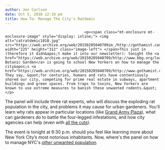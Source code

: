 ```yaml
---
author: Jen Carlson
date: Oct 5, 2010 12:10 pm
title: How To: Manage The City's Ratdemic
---
```


	
										<p><span class="mt-enclosure mt-enclosure-image" style="display: inline;"> <img alt="catratdemic1010.jpg" src="https://web.archive.org/web/20150205040709im_/http://gothamist.com/attachments/arts_jen/catratdemic1010.jpg" width="225" height="312" class="image-left"> </span>This just in (therefore it didn&apos;t make it into our newsletter): tonight the <a href="https://web.archive.org/web/20150205040709/http://www.bbg.org/learn/classes/rats/">Brooklyn Botanic Garden</a> is going to school New Yorkers on how to manage the city&apos;s <a href="https://web.archive.org/web/20150205040709/http://www.gothamist.com/tags/ratdemic">ratdemic</a>! They say, &quot;for centuries, humans and rats have contentiously shared our city, competing for prime real estate in subways, apartment buildings and green spaces. From traps to toxins, New Yorkers are known to use extreme measures to banish these unwanted rodents.&quot;</p>

<p>The panel will include three rat experts, who will discuss the exploding rat population in the city, and problems it may cause for urban gardeners. You&apos;ll learn why rats appear in particular locations (like <a href="https://web.archive.org/web/20150205040709/http://gothamist.com/2010/09/17/army_of_rats_spotted_at_grand_army.php">Grand Army Plaza</a>), what can gardeners do to battle the four-legged infestations, and how city agencies can help (even with <a href="https://web.archive.org/web/20150205040709/http://gothamist.com/2010/04/13/rat_2.php">all the cuts</a>).</p>

<p>The event is tonight at 6:30 p.m. should you feel like learning more about New York City&#x2019;s most notorious inhabitants. Now, where&apos;s the panel on how to manage NYC&apos;s <a href="https://web.archive.org/web/20150205040709/http://gothamist.com/tags/bedbugs"><em>other</em> unwanted population</a>.</p>					
										
									
				